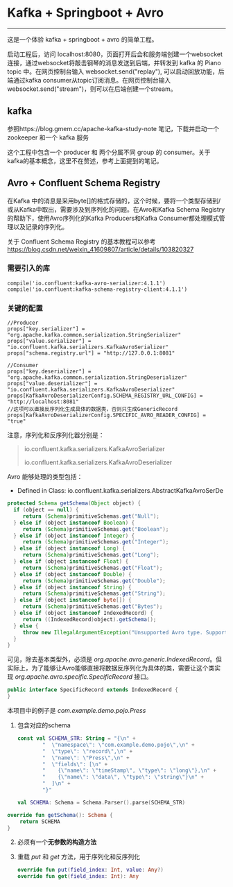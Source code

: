 # Kafka + Springboot + Avro

---------------------

这是一个体验 kafka + springboot + avro 的简单工程。

启动工程后，访问 localhost:8080，页面打开后会和服务端创建一个websocket连接，通过websocket将敲击钢琴的消息发送到后端，并转发到 kafka 的 Piano topic 中。在网页控制台输入 websocket.send("replay"), 可以启动回放功能，后端通过kafka consumer从topic订阅消息。在网页控制台输入 websocket.send("stream")，则可以在后端创建一个stream。



## kafka

参照https://blog.gmem.cc/apache-kafka-study-note 笔记，下载并启动一个zookeeper 和一个 kafka 服务

这个工程中包含一个 producer 和 两个分属不同 group 的 consumer。关于kafka的基本概念，这里不在赘述，参考上面提到的笔记。

## Avro + Confluent Schema Registry

在Kafka 中的消息是采用byte[]的格式存储的，这个时候，要将一个类型存储到/或从Kafka中取出，需要涉及到序列化的问题。在Avro和Kafka Schema Registry的帮助下，使用Avro序列化的Kafka Producers和Kafka Consumer都处理模式管理以及记录的序列化。

关于 Confluent Schema Registry 的基本教程可以参考 https://blog.csdn.net/weixin_41609807/article/details/103820327



### 需要引入的库

```
compile('io.confluent:kafka-avro-serializer:4.1.1')
compile('io.confluent:kafka-schema-registry-client:4.1.1')
```

### 关键的配置

```
//Producer
props["key.serializer"] = "org.apache.kafka.common.serialization.StringSerializer"
props["value.serializer"] = "io.confluent.kafka.serializers.KafkaAvroSerializer"
props["schema.registry.url"] = "http://127.0.0.1:8081"

//Consumer
props["key.deserializer"] = "org.apache.kafka.common.serialization.StringDeserializer"
props["value.deserializer"] = "io.confluent.kafka.serializers.KafkaAvroDeserializer"
props[KafkaAvroDeserializerConfig.SCHEMA_REGISTRY_URL_CONFIG] = "http://localhost:8081"
//这项可以直接反序列化生成具体的数据类，否则只生成GenericRecord
props[KafkaAvroDeserializerConfig.SPECIFIC_AVRO_READER_CONFIG] = "true"

```

注意，序列化和反序列化器分别是：

>  io.confluent.kafka.serializers.KafkaAvroSerializer
>
>  io.confluent.kafka.serializers.KafkaAvroDeserializer

Avro 能够处理的类型包括：

* Defined in Class: io.confluent.kafka.serializers.AbstractKafkaAvroSerDe

```java
protected Schema getSchema(Object object) {
  if (object == null) {
     return (Schema)primitiveSchemas.get("Null");
  } else if (object instanceof Boolean) {
     return (Schema)primitiveSchemas.get("Boolean");
  } else if (object instanceof Integer) {
     return (Schema)primitiveSchemas.get("Integer");
  } else if (object instanceof Long) {
     return (Schema)primitiveSchemas.get("Long");
  } else if (object instanceof Float) {
     return (Schema)primitiveSchemas.get("Float");
  } else if (object instanceof Double) {
     return (Schema)primitiveSchemas.get("Double");
  } else if (object instanceof String) {
     return (Schema)primitiveSchemas.get("String");
  } else if (object instanceof byte[]) {
     return (Schema)primitiveSchemas.get("Bytes");
  } else if (object instanceof IndexedRecord) {
     return ((IndexedRecord)object).getSchema();
  } else {
     throw new IllegalArgumentException("Unsupported Avro type. Supported types are null, Boolean, Integer, Long, Float, Double, String, byte[] and IndexedRecord");
  }
}
```

可见，除去基本类型外，必须是 *org.apache.avro.generic.IndexedRecord*。但实际上，为了能够让Avro能够直接将数据反序列化为具体的类，需要让这个类实现 *org.apache.avro.specific.SpecificRecord* 接口。

```java
public interface SpecificRecord extends IndexedRecord {
}
```

本项目中的例子是 *com.example.demo.pojo.Press*

1. 包含对应的schema

   ```kotlin
   const val SCHEMA_STR: String = "{\n" +
           "  \"namespace\": \"com.example.demo.pojo\",\n" +
           "  \"type\": \"record\",\n" +
           "  \"name\": \"Press\",\n" +
           "  \"fields\": [\n" +
           "    {\"name\": \"timeStamp\", \"type\": \"long\"},\n" +
           "    {\"name\": \"data\", \"type\": \"string\"}\n" +
           "  ]\n" +
           "}"
   
   val SCHEMA: Schema = Schema.Parser().parse(SCHEMA_STR)
   ```

```kotlin
override fun getSchema(): Schema {
    return SCHEMA
}
```

2. 必须有一个**无参数的构造方法**

3. 重载 *put* 和 *get* 方法，用于序列化和反序列化

   ```kotlin
   override fun put(field_index: Int, value: Any?)
   override fun get(field_index: Int): Any
   ```

